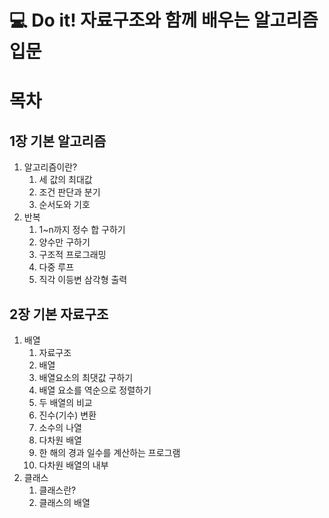 # 💻 Do it! 자료구조와 함께 배우는 알고리즘 입문

# 목차

## 1장 기본 알고리즘

1. 알고리즘이란?
    1. 세 값의 최대값
    2. 조건 판단과 분기
    3. 순서도와 기호
2. 반복
    1. 1~n까지 정수 합 구하기
    2. 양수만 구하기
    3. 구조적 프로그래밍
    4. 다중 루프
    5. 직각 이등변 삼각형 출력

## 2장 기본 자료구조

1. 배열
    1. 자료구조
    2. 배열
    3. 배열요소의 최댓값 구하기
    4. 배열 요소를 역순으로 정렬하기
    5. 두 배열의 비교
    6. 진수(기수) 변환
    7. 소수의 나열
    8. 다차원 배열
    9. 한 해의 경과 일수를 계산하는 프로그램
    10. 다차원 배열의 내부
2. 클래스
    1. 클래스란?
    2. 클래스의 배열